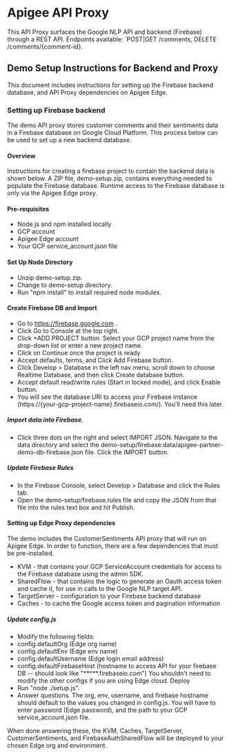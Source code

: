 # Apigee API Proxy
This API Proxy surfaces the Google NLP API and backend (Firebase) through a REST API. Endpoints available: `POST|GET /comments, DELETE /comments/{comment-id}.

## Demo Setup Instructions for Backend and Proxy

This document includes instructions for setting up the Firebase backend database, and API Proxy dependencies on Apigee Edge.

### Setting up Firebase backend
The demo API proxy stores customer comments and their sentiments data in a Firebase database on Google Cloud Platform. This process below can be used to set up a new backend database. 

#### Overview
Instructions for creating a firebase project to contain the backend data is shown below. A ZIP file, demo-setup.zip, contains everything needed to populate the Firebase database. 
Runtime access to the Firebase database is only via the Apigee Edge proxy. 

#### Pre-requisites
* Node.js and npm installed locally
* GCP account
* Apigee Edge account
* Your GCP service_account.json file

#### Set Up Node Directory
* Unzip demo-setup.zip.
* Change to demo-setup directory.
* Run "npm install" to install required node modules.

#### Create Firebase DB and Import
* Go to https://firebase.google.com .
* Click Go to Console at the top right.
* Click +ADD PROJECT button. Select your GCP project name from the drop-down list or enter a new project name.
* Click on Continue once the project is ready
* Accept defaults, terms, and Click Add Firebase button.
* Click Develop > Database in the left nav menu, scroll down to choose Realtime Database, and then click Create database button.
* Accept default read/write rules (Start in locked mode), and click Enable button.
* You will see the database URI to access your Firebase instance (https://{your-gcp-project-name}.firebaseio.com/). You'll need this later.

##### Import data into Firebase. 
* Click three dots on the right and select IMPORT JSON. Navigate to the data directory and select the demo-setup/firebase.data/apigee-partner-demo-db-firebase.json file. Click the IMPORT button.

##### Update Firebase Rules
* In the Firebase Console, select Develop > Database and click the Rules tab. 
* Open the demo-setup/firebase.rules file and copy the JSON from that file into the rules text box and hit Publish. 


#### Setting up Edge Proxy dependencies
The demo includes the CustomerSentiments API proxy that will run on Apigee Edge. In order to function, there are a few dependencies that must be pre-installed.

* KVM - that contains your GCP ServiceAccount credentials for access to the Firebase database using the admin SDK.
* SharedFlow - that contains the logic to generate an Oauth access token and cache it, for use in calls to the Google NLP target API.
* TargetServer - configuration to your Firebase backend database
* Caches - to cache the Google access token and pagination information

##### Update config.js
* Modify the following fields:
* config.defaultOrg (Edge org name)
* config.defaultEnv (Edge env name)
* config.defaultUsername (Edge login email address)
* config.defaultFirebaseHost (hostname to access API for your firebase DB -- should look like "*****.firebaseio.com")
You shouldn't need to modify the other configs if you are using Edge cloud.
Deploy
* Run "node ./setup.js".
* Answer questions. 
The org, env, username, and firebase hostname should default to the values you changed in config.js. 
You will have to enter password (Edge password), and 
the path to your GCP service_account.json file. 

When done answering these, the KVM, Caches, TargetServer, CustomerSentiments, and FirebaseAuthSharedFlow will be deployed to your chosen Edge org and environment.
